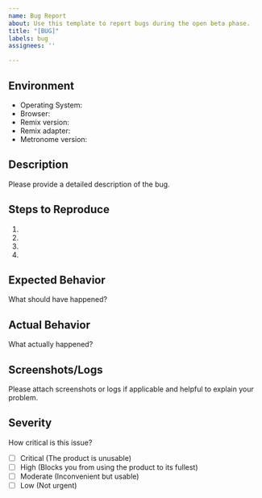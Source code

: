 ```yaml
---
name: Bug Report
about: Use this template to report bugs during the open beta phase.
title: "[BUG]"
labels: bug
assignees: ''

---
```


## Environment

- Operating System: 
- Browser:
- Remix version:
- Remix adapter:
- Metronome version:

## Description

Please provide a detailed description of the bug.

## Steps to Reproduce

1. 
2. 
3. 
4. 

## Expected Behavior

What should have happened?

## Actual Behavior

What actually happened?

## Screenshots/Logs

Please attach screenshots or logs if applicable and helpful to explain your problem.

## Severity

How critical is this issue? 
- [ ] Critical (The product is unusable)
- [ ] High (Blocks you from using the product to its fullest)
- [ ] Moderate (Inconvenient but usable)
- [ ] Low (Not urgent)
